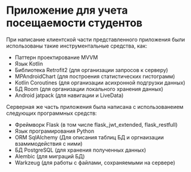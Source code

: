 # Приложение для учета посещаемости студентов

При написание клиентской части представленного приложения были использованы такие инструментальные средства, как:
- Паттерн проектирование MVVM
- Язык Kotlin
- Библиотека Retrofit2 (для организации запросов к серверу)
- MPAndroidChart (для построения статистических гистограмм)
- Kotlin Coroutines (для организации асихронной подгрузки данных)
- БД Room (для организации локального хранения данных)
- Android jatpack (для навигации и LiveData)

Серверная же часть приложения была написана c использованеием следующих программных средств:
-  Фреймворк Flask (в том числе flask_jwt_extended, flask_restfull)
-  Язык програмирования Python
-  ORM SqlAlchemy (Для описания таблиц БД и оргнаизации взамимодействия с ними) 
-  БД PostgreSQL (для хранения полученных данных)
-  Alembic (для миграций БД)
-  Warkzeug (для работы с файлами, сохраняемыми на сервере)
